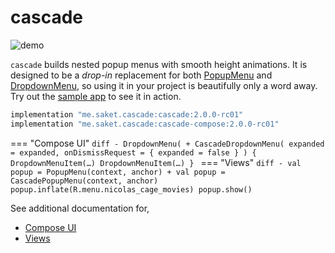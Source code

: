 # cascade

![demo](https://github.com/saket/cascade/raw/trunk/demo.gif)

`cascade` builds nested popup menus with smooth height animations. It is designed to be a *drop-in* replacement for both [PopupMenu](https://developer.android.com/reference/androidx/appcompat/widget/PopupMenu) and [DropdownMenu](https://developer.android.com/reference/kotlin/androidx/compose/material3/package-summary#DropdownMenu(kotlin.Boolean,kotlin.Function0,androidx.compose.ui.Modifier,androidx.compose.ui.unit.DpOffset,androidx.compose.ui.window.PopupProperties,kotlin.Function1)), so using it in your project is beautifully only a word away. Try out the [sample app](https://github.com/saket/cascade/releases/download/2.0.0-rc01/cascade_v2.0.0-rc01_sample.apk) to see it in action.

```groovy
implementation "me.saket.cascade:cascade:2.0.0-rc01"
implementation "me.saket.cascade:cascade-compose:2.0.0-rc01"
```

=== "Compose UI"
    ```diff
    - DropdownMenu(
    + CascadeDropdownMenu(
      expanded = expanded,
      onDismissRequest = { expanded = false }
    ) { 
      DropdownMenuItem(…)
      DropdownMenuItem(…)
    }
    ```
=== "Views"
    ```diff
    - val popup = PopupMenu(context, anchor)
    + val popup = CascadePopupMenu(context, anchor)
      popup.inflate(R.menu.nicolas_cage_movies)
      popup.show()
    ```

See additional documentation for,

* [Compose UI](compose)
* [Views](views)

